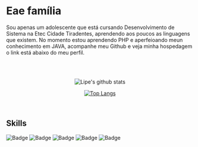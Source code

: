 # Eae família 

<p>Sou apenas um adolescente que está cursando Desenvolvimento de Sistema na Etec Cidade Tiradentes, aprendendo aos poucos as linguagens que existem. No momento estou aprendendo PHP e aperfeioando meun conhecimento em JAVA, acompanhe meu Github e veja minha hospedagem o link está abaixo do meu perfil.</p>
<br/>

<br/>
 
<div align="center">


 ![Lipe's github stats](https://github-readme-stats.vercel.app/api?username=Felipis&show_icons=true&theme=material-palenight)
 
 [![Top Langs](https://github-readme-stats.vercel.app/api/top-langs/?username=Felipis&langs_count=10&layout=compact&theme=material-palenight)](https://github.com/Felipis/github-readme-stats)
 
 <br/>
 </div>
 
 ## Skills
 ![Badge](https://img.shields.io/static/v1?label=&message=JAVA&color=e67e22&style=for-the-badge)
 ![Badge](https://img.shields.io/static/v1?label=&message=HTML&color=e74c3c&style=for-the-badge)
 ![Badge](https://img.shields.io/static/v1?label=&message=CSS&color=3498db&style=for-the-badge)
 ![Badge](https://img.shields.io/static/v1?label=&message=SQL&color=2c3e50&style=for-the-badge)
 ![Badge](https://img.shields.io/static/v1?label=&message=JS&color=9b59b6&style=for-the-badge)
 
